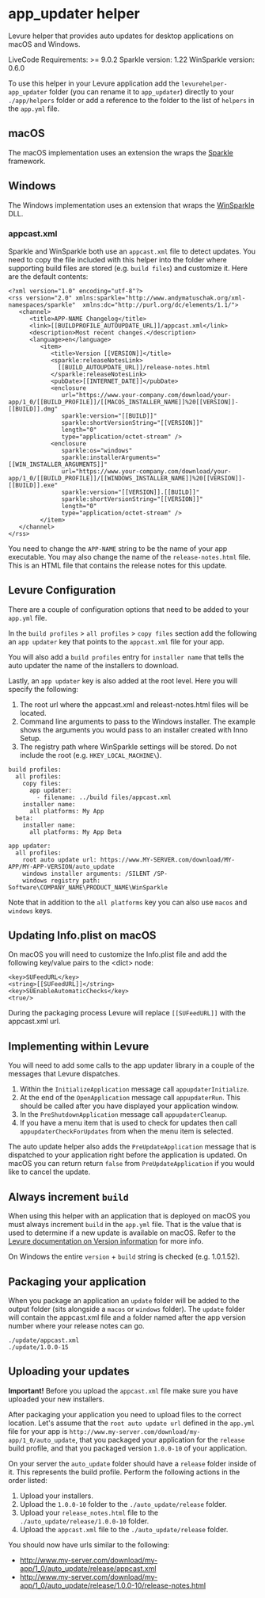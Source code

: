 # app_updater helper

Levure helper that provides auto updates for desktop applications on macOS and Windows.

LiveCode Requirements: >= 9.0.2
Sparkle version: 1.22
WinSparkle version: 0.6.0

To use this helper in your Levure application add the `levurehelper-app_updater` folder (you can rename it to `app_updater`) directly to your `./app/helpers` folder or add a reference to the folder to the list of `helpers` in the `app.yml` file.

## macOS

The macOS implementation uses an extension the wraps the [Sparkle](https://sparkle-project.org) framework. 

## Windows

The Windows implementation uses an extension that wraps the [WinSparkle](https://winsparkle.org) DLL.

### appcast.xml

Sparkle and WinSparkle both use an `appcast.xml` file to detect updates. You need to copy the file included with this helper into the folder where supporting build files are stored (e.g. `build files`) and customize it. Here are the default contents:

```
<?xml version="1.0" encoding="utf-8"?>
<rss version="2.0" xmlns:sparkle="http://www.andymatuschak.org/xml-namespaces/sparkle"  xmlns:dc="http://purl.org/dc/elements/1.1/">
   <channel>
      <title>APP-NAME Changelog</title>
      <link>[[BUILDPROFILE_AUTOUPDATE_URL]]/appcast.xml</link>
      <description>Most recent changes.</description>
      <language>en</language>
         <item>
            <title>Version [[VERSION]]</title>
            <sparkle:releaseNotesLink>
              [[BUILD_AUTOUPDATE_URL]]/release-notes.html
            </sparkle:releaseNotesLink>
            <pubDate>[[INTERNET_DATE]]</pubDate>
            <enclosure
               url="https://www.your-company.com/download/your-app/1_0/[[BUILD_PROFILE]]/[[MACOS_INSTALLER_NAME]]%20[[VERSION]]-[[BUILD]].dmg"
               sparkle:version="[[BUILD]]"
               sparkle:shortVersionString="[[VERSION]]"
               length="0"
               type="application/octet-stream" />
            <enclosure
               sparkle:os="windows"
               sparkle:installerArguments="[[WIN_INSTALLER_ARGUMENTS]]"
               url="https://www.your-company.com/download/your-app/1_0/[[BUILD_PROFILE]]/[[WINDOWS_INSTALLER_NAME]]%20[[VERSION]]-[[BUILD]].exe"
               sparkle:version="[[VERSION]].[[BUILD]]"
               sparkle:shortVersionString="[[VERSION]]"
               length="0"
               type="application/octet-stream" />
         </item>
   </channel>
</rss>

```

You need to change the `APP-NAME` string to be the name of your app executable. You may also change the name of the `release-notes.html` file. This is an HTML file that contains the release notes for this update.

## Levure Configuration

There are a couple of configuration options that need to be added to your `app.yml` file. 

In the `build profiles` > `all profiles` > `copy files` section add the following an `app updater` key that points to the `appcast.xml` file for your app.

You will also add a `build profiles` entry for `installer name` that tells the auto updater the name of the installers to download.

Lastly, an `app updater` key is also added at the root level. Here you will specify the following:

1. The root url where the appcast.xml and releast-notes.html files will be located. 
2. Command line arguments to pass to the Windows installer. The example shows the arguments you would pass to an installer created with Inno Setup.
3. The registry path where WinSparkle settings will be stored. Do not include the root (e.g. `HKEY_LOCAL_MACHINE\`).

```
build profiles:
  all profiles:
    copy files:
      app updater:
        - filename: ../build files/appcast.xml
    installer name:
      all platforms: My App
  beta:
    installer name:
      all platforms: My App Beta

app updater:
  all profiles:
    root auto update url: https://www.MY-SERVER.com/download/MY-APP/MY-APP-VERSION/auto_update
    windows installer arguments: /SILENT /SP-
    windows registry path: Software\COMPANY_NAME\PRODUCT_NAME\WinSparkle
```

Note that in addition to the `all platforms` key you can also use `macos` and `windows` keys.

## Updating Info.plist on macOS

On macOS you will need to customize the Info.plist file and add the following key/value pairs to the &lt;dict&gt; node:

```
<key>SUFeedURL</key>
<string>[[SUFeedURL]]</string>
<key>SUEnableAutomaticChecks</key>
<true/>
```

During the packaging process Levure will replace `[[SUFeedURL]]` with the appcast.xml url.

## Implementing within Levure

You will need to add some calls to the app updater library in a couple of the messages that Levure dispatches.

1. Within the `InitializeApplication` message call `appupdaterInitialize`.
2. At the end of the `OpenApplication` message call `appupdaterRun`. This should be called after you have displayed your application window.
3. In the `PreShutdownApplication` message call `appupdaterCleanup`.
4. If you have a menu item that is used to check for updates then call `appupdaterCheckForUpdates` from when the menu item is selected.

The auto update helper also adds the `PreUpdateApplication` message that is dispatched to your application right before the application is updated. On macOS you can return return `false` from `PreUpdateApplication` if you would like to cancel the update.

## Always increment `build`

When using this helper with an application that is deployed on macOS you must always increment `build` in the `app.yml` file. That is the value that is used to determine if a new update is available on macOS. Refer to the [Levure documentation on Version information](https://github.com/trevordevore/levure/wiki/packager#version-information) for more info.

On Windows the entire `version` + `build` string is checked (e.g. 1.0.1.52).

## Packaging your application

When you package an application an `update` folder will be added to the output folder (sits alongside a `macos` or `windows` folder). The `update` folder will contain the appcast.xml file and a folder named after the app version number where your release notes can go.

```
./update/appcast.xml
./update/1.0.0-15
```

## Uploading your updates

**Important!** Before you upload the `appcast.xml` file make sure you have uploaded your new installers.

After packaging your application you need to upload files to the correct location. Let's assume that the `root auto update url` defined in the `app.yml` file for your app is `http://www.my-server.com/download/my-app/1_0/auto_update`, that you packaged your application for the `release` build profile, and that you packaged version `1.0.0-10` of your application.

On your server the `auto_update` folder should have a `release` folder inside of it. This represents the build profile. Perform the following actions in the order listed:

1. Upload your installers.
2. Upload the `1.0.0-10` folder to the `./auto_update/release` folder.
3. Upload your `release_notes.html` file to the `./auto_update/release/1.0.0-10` folder.
4. Upload the `appcast.xml` file to the `./auto_update/release` folder.

You should now have urls similar to the following:

- http://www.my-server.com/download/my-app/1_0/auto_update/release/appcast.xml
- http://www.my-server.com/download/my-app/1_0/auto_update/release/1.0.0-10/release-notes.html

